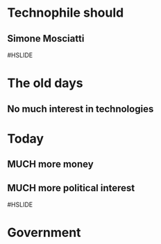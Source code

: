 # Technophile should 

## Simone Mosciatti

#HSLIDE

# The old days

## No much interest in technologies

# Today

## MUCH more money

## MUCH more political interest

#HSLIDE

# Government


